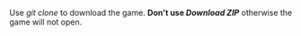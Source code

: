 Use _git clone_ to download the game.
**Don't use _Download ZIP_** otherwise the game will not open.
